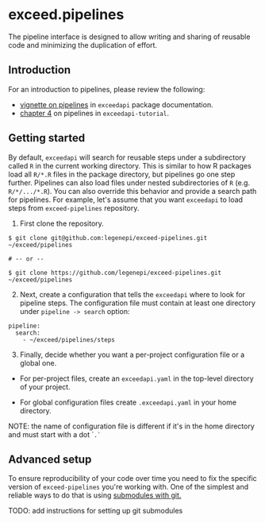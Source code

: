 # exceed.pipelines

The pipeline interface is designed to allow writing and sharing of reusable
code and minimizing the duplication of effort.

## Introduction

For an introduction to pipelines, please review the following:

-   [vignette on
    pipelines](https://dev.exceed.le.ac.uk/exceedapi/articles/data_pipelines_intro.html)
    in `exceedapi` package documentation.
-   [chapter 4](https://dev.exceed.le.ac.uk/exceedapi/tutorial/pipelines.html)
    on pipelines in `exceedapi-tutorial`.

## Getting started

By default, `exceedapi` will search for reusable steps under a subdirectory
called `R` in the current working directory. This is similar to how R packages
load all `R/*.R` files in the package directory, but pipelines go one step
further. Pipelines can also load files under nested subdirectories of `R` (e.g.
`R/*/.../*.R`). You can also override this behavior and provide a search path
for pipelines. For example, let's assume that you want `exceedapi` to load
steps from `exceed-pipelines` repository.

1.  First clone the repository.

```{bash}
$ git clone git@github.com:legenepi/exceed-pipelines.git ~/exceed/pipelines

# -- or --

$ git clone https://github.com/legenepi/exceed-pipelines.git ~/exceed/pipelines
```

2.  Next, create a configuration that tells the `exceedapi` where to look for
    pipeline steps. The configuration file must contain at least one directory
    under `pipeline -> search` option:

```{yaml}
pipeline:
  search:
    - ~/exceed/pipelines/steps
```

3.  Finally, decide whether you want a per-project configuration file or a
    global one.

-   For per-project files, create an `exceedapi.yaml` in the top-level
    directory of your project.

-   For global configuration files create `.exceedapi.yaml` in your home
    directory.

NOTE: the name of configuration file is different if it's in the home directory
and must start with a dot \``` .` ``

## Advanced setup

To ensure reproducibility of your code over time you need to fix the specific
version of `exceed-pipelines` you're working with. One of the simplest and
reliable ways to do that is using [submodules with
git.](https://git-scm.com/book/en/v2/Git-Tools-Submodules)

TODO: add instructions for setting up git submodules

